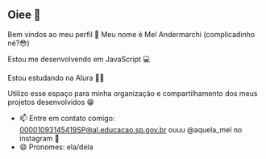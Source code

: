 ## Oiee 👋
Bem vindos ao meu perfil 🥰
Meu nome é Mel Andermarchi (complicadinho né?😳)

Estou me desenvolvendo em JavaScript 💻

Estou estudando na Alura 👩‍💻

Utilizo esse espaço para minha organização e compartilhamento dos meus projetos desenvolvidos 😁

- 📫 Entre em contato comigo: 00001093145419SP@al.educacao.sp.gov.br ouuu @aquela_mel no instagram 🤭
- 😄 Pronomes: ela/dela
<!--
**mel-andermarchi/mel-andermarchi** is a ✨ _special_ ✨ repository because its `README.md` (this file) appears on your GitHub profile.

Here are some ideas to get you started:

- 🔭 I’m currently working on ...
- 🌱 I’m currently learning ...
- 👯 I’m looking to collaborate on ...
- 🤔 I’m looking for help with ...
- 💬 Ask me about ...
- 📫 Entre em contato comigo: 00001093145419SP@al.educacao.sp.gov.br ouuu @aquela_mel no instagram 🤭
- 😄 Pronomes: ela/dela
- ⚡ Fun fact: ...
-->
